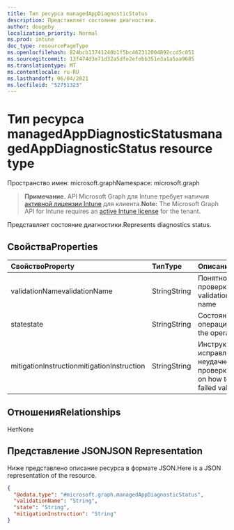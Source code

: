 ```yaml
---
title: Тип ресурса managedAppDiagnosticStatus
description: Представляет состояние диагностики.
author: dougeby
localization_priority: Normal
ms.prod: intune
doc_type: resourcePageType
ms.openlocfilehash: 824bcb13741240b1f5bc462312004892ccd5c051
ms.sourcegitcommit: 13f474d3e71d32a5dfe2efebb351e3a1a5aa9685
ms.translationtype: MT
ms.contentlocale: ru-RU
ms.lasthandoff: 06/04/2021
ms.locfileid: "52751323"
---
```

# <a name="managedappdiagnosticstatus-resource-type"></a><span data-ttu-id="06099-103">Тип ресурса managedAppDiagnosticStatus</span><span class="sxs-lookup"><span data-stu-id="06099-103">managedAppDiagnosticStatus resource type</span></span>

<span data-ttu-id="06099-104">Пространство имен: microsoft.graph</span><span class="sxs-lookup"><span data-stu-id="06099-104">Namespace: microsoft.graph</span></span>

> <span data-ttu-id="06099-105">**Примечание.** API Microsoft Graph для Intune требует наличия [активной лицензии Intune](https://go.microsoft.com/fwlink/?linkid=839381) для клиента.</span><span class="sxs-lookup"><span data-stu-id="06099-105">**Note:** The Microsoft Graph API for Intune requires an [active Intune license](https://go.microsoft.com/fwlink/?linkid=839381) for the tenant.</span></span>

<span data-ttu-id="06099-106">Представляет состояние диагностики.</span><span class="sxs-lookup"><span data-stu-id="06099-106">Represents diagnostics status.</span></span>

## <a name="properties"></a><span data-ttu-id="06099-107">Свойства</span><span class="sxs-lookup"><span data-stu-id="06099-107">Properties</span></span>
|<span data-ttu-id="06099-108">Свойство</span><span class="sxs-lookup"><span data-stu-id="06099-108">Property</span></span>|<span data-ttu-id="06099-109">Тип</span><span class="sxs-lookup"><span data-stu-id="06099-109">Type</span></span>|<span data-ttu-id="06099-110">Описание</span><span class="sxs-lookup"><span data-stu-id="06099-110">Description</span></span>|
|:---|:---|:---|
|<span data-ttu-id="06099-111">validationName</span><span class="sxs-lookup"><span data-stu-id="06099-111">validationName</span></span>|<span data-ttu-id="06099-112">String</span><span class="sxs-lookup"><span data-stu-id="06099-112">String</span></span>|<span data-ttu-id="06099-113">Понятное имя проверки</span><span class="sxs-lookup"><span data-stu-id="06099-113">The validation friendly name</span></span>|
|<span data-ttu-id="06099-114">state</span><span class="sxs-lookup"><span data-stu-id="06099-114">state</span></span>|<span data-ttu-id="06099-115">String</span><span class="sxs-lookup"><span data-stu-id="06099-115">String</span></span>|<span data-ttu-id="06099-116">Состояние операции</span><span class="sxs-lookup"><span data-stu-id="06099-116">The state of the operation</span></span>|
|<span data-ttu-id="06099-117">mitigationInstruction</span><span class="sxs-lookup"><span data-stu-id="06099-117">mitigationInstruction</span></span>|<span data-ttu-id="06099-118">String</span><span class="sxs-lookup"><span data-stu-id="06099-118">String</span></span>|<span data-ttu-id="06099-119">Инструкции по исправлению неудачной проверки</span><span class="sxs-lookup"><span data-stu-id="06099-119">Instruction on how to mitigate a failed validation</span></span>|

## <a name="relationships"></a><span data-ttu-id="06099-120">Отношения</span><span class="sxs-lookup"><span data-stu-id="06099-120">Relationships</span></span>
<span data-ttu-id="06099-121">Нет</span><span class="sxs-lookup"><span data-stu-id="06099-121">None</span></span>

## <a name="json-representation"></a><span data-ttu-id="06099-122">Представление JSON</span><span class="sxs-lookup"><span data-stu-id="06099-122">JSON Representation</span></span>
<span data-ttu-id="06099-123">Ниже представлено описание ресурса в формате JSON.</span><span class="sxs-lookup"><span data-stu-id="06099-123">Here is a JSON representation of the resource.</span></span>
<!-- {
  "blockType": "resource",
  "@odata.type": "microsoft.graph.managedAppDiagnosticStatus"
}
-->
``` json
{
  "@odata.type": "#microsoft.graph.managedAppDiagnosticStatus",
  "validationName": "String",
  "state": "String",
  "mitigationInstruction": "String"
}
```




